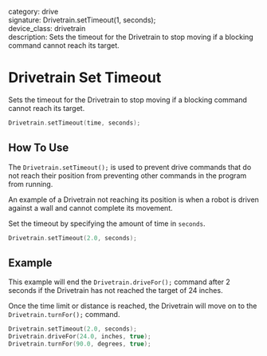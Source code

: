 category: drive  
signature: Drivetrain.setTimeout(1, seconds);  
device_class: drivetrain  
description: Sets the timeout for the Drivetrain to stop moving if a blocking command cannot reach its target.  

# Drivetrain Set Timeout

Sets the timeout for the Drivetrain to stop moving if a blocking command cannot reach its target.

```cpp
Drivetrain.setTimeout(time, seconds);
```

## How To Use

The `Drivetrain.setTimeout();` is used to prevent drive commands that do not reach their position from preventing other commands in the program from running.

An example of a Drivetrain not reaching its position is when a robot is driven against a wall and cannot complete its movement.

Set the timeout by specifying the amount of time in `seconds`.

```cpp
Drivetrain.setTimeout(2.0, seconds);
```

## Example

This example will end the `Drivetrain.driveFor();` command after 2 seconds if the Drivetrain has not reached the target of 24 inches. 

Once the time limit or distance is reached, the Drivetrain will move on to the `Drivetrain.turnFor();` command.

```cpp
Drivetrain.setTimeout(2.0, seconds);
Drivetrain.driveFor(24.0, inches, true);
Drivetrain.turnFor(90.0, degrees, true);
```

<advanced>
</advanced>